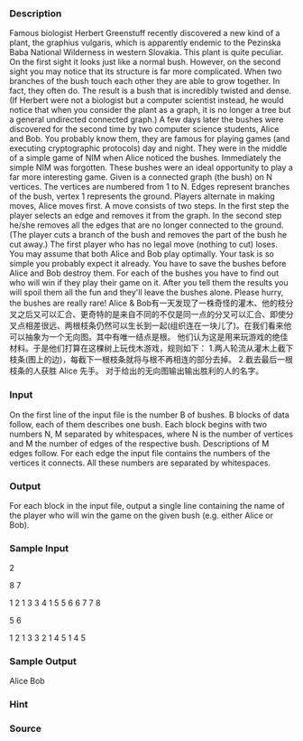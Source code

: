 
### Description
Famous biologist Herbert Greenstuff recently discovered a new kind of a plant, the graphius vulgaris, which is apparently endemic to the Pezinska Baba National Wilderness in western Slovakia. This plant is quite peculiar. On the first sight it looks just like a normal bush. However, on the second sight you may notice that its structure is far more complicated. When two branches of the bush touch each other they are able to grow together. In fact, they often do. The result is a bush that is incredibly twisted and dense. (If Herbert were not a biologist but a computer scientist instead, he would notice that when you consider the plant as a graph, it is no longer a tree but a general undirected connected graph.) 
A few days later the bushes were discovered for the second time by two computer science students, Alice and Bob. You probably know them, they are famous for playing games (and executing cryptographic protocols) day and night. They were in the middle of a simple game of NIM when Alice noticed the bushes. Immediately the simple NIM was forgotten. These bushes were an ideal opportunity to play a far more interesting game. 
Given is a connected graph (the bush) on N vertices. The vertices are numbered from 1 to N. Edges represent branches of the bush, vertex 1 represents the ground. Players alternate in making moves, Alice moves first. A move consists of two steps. In the first step the player selects an edge and removes it from the graph. In the second step he/she removes all the edges that are no longer connected to the ground. (The player cuts a branch of the bush and removes the part of the bush he cut away.) The first player who has no legal move (nothing to cut) loses. You may assume that both Alice and Bob play optimally. 
Your task is so simple you probably expect it already. You have to save the bushes before Alice and Bob destroy them. For each of the bushes you have to find out who will win if they play their game on it. After you tell them the results you will spoil them all the fun and they'll leave the bushes alone. Please hurry, the bushes are really rare! 
Alice & Bob有一天发现了一株奇怪的灌木、他的枝分叉之后又可以汇合、更奇特的是来自不同的不仅是同一点的分叉可以汇合、即使分叉点相差很远、两根枝条仍然可以生长到一起(组织连在一块儿了)。在我们看来他可以抽象为一个无向图。其中有唯一结点是根。 
他们认为这是用来玩游戏的绝佳材料。于是他们打算在这棵树上玩伐木游戏，规则如下： 
1.两人轮流从灌木上截下枝条(图上的边)，每截下一根枝条就将与根不再相连的部分去掉。 
2.截去最后一根枝条的人获胜 
Alice 先手。 
对于给出的无向图输出输出胜利的人的名字。 

### Input
On the first line of the input file is the number B of bushes. B blocks of data follow, each of them describes one bush. 
Each block begins with two numbers N, M separated by whitespaces, where N is the number of vertices and M the number of edges of the respective bush. Descriptions of M edges follow. For each edge the input file contains the numbers of the vertices it connects. All these numbers are separated by whitespaces. 


### Output
For each block in the input file, output a single line containing the name of the player who will win the game on the given bush (e.g. either Alice or Bob). 


### Sample Input
2

8 7

1 2
1 3
3 4
1 5
5 6
6 7
7 8

5 6

1 2
1 3
3 2
1 4
5 1
4 5




### Sample Output
Alice
Bob

### Hint

### Source
